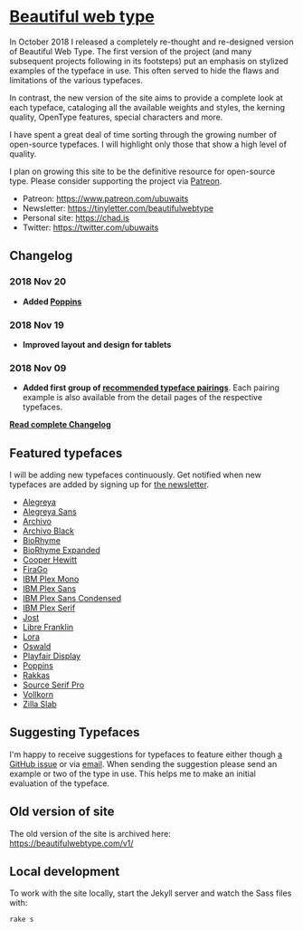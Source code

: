 # [Beautiful web type](https://beautifulwebtype.com)

In October 2018 I released a completely re-thought and re-designed version of Beautiful Web Type. The first version of the project (and many subsequent projects following in its footsteps) put an emphasis on stylized examples of the typeface in use. This often served to hide the flaws and limitations of the various typefaces.

In contrast, the new version of the site aims to provide a complete look at each typeface, cataloging all the available weights and styles, the kerning quality, OpenType features, special characters and more.

I have spent a great deal of time sorting through the growing number of open-source typefaces. I will highlight only those that show a high level of quality.

I plan on growing this site to be the definitive resource for open-source type. Please consider supporting the project via [Patreon](https://www.patreon.com/ubuwaits).

* Patreon: https://www.patreon.com/ubuwaits
* Newsletter: https://tinyletter.com/beautifulwebtype
* Personal site: https://chad.is
* Twitter: https://twitter.com/ubuwaits

## Changelog

### 2018 Nov 20
* **Added [Poppins](https://beautifulwebtype.com/poppins/)**

### 2018 Nov 19
* **Improved layout and design for tablets**

### 2018 Nov 09
* **Added first group of [recommended typeface pairings](https://beautifulwebtype.com/pairings/)**. Each pairing example is also available from the detail pages of the respective typefaces.

**[Read complete Changelog](https://github.com/ubuwaits/beautiful-web-type/blob/gh-pages/CHANGELOG.md)**

## Featured typefaces
I will be adding new typefaces continuously. Get notified when new typefaces are added by signing up for [the newsletter](https://tinyletter.com/beautifulwebtype).

* [Alegreya](https://beautifulwebtype.com/alegreya/)
* [Alegreya Sans](https://beautifulwebtype.com/alegreya-sans/)
* [Archivo](https://beautifulwebtype.com/archivo/)
* [Archivo Black](https://beautifulwebtype.com/archivo-black/)
* [BioRhyme](https://beautifulwebtype.com/biorhyme/)
* [BioRhyme Expanded](https://beautifulwebtype.com/biorhyme-expanded/)
* [Cooper Hewitt](https://beautifulwebtype.com/cooper-hewitt/)
* [FiraGo](https://beautifulwebtype.com/firago/)
* [IBM Plex Mono](https://beautifulwebtype.com/ibm-plex-mono/)
* [IBM Plex Sans](https://beautifulwebtype.com/ibm-plex-sans/)
* [IBM Plex Sans Condensed](https://beautifulwebtype.com/ibm-plex-sans-condensed/)
* [IBM Plex Serif](https://beautifulwebtype.com/ibm-plex-serif/)
* [Jost](https://beautifulwebtype.com/jost/)
* [Libre Franklin](https://beautifulwebtype.com/libre-franklin/)
* [Lora](https://beautifulwebtype.com/lora/)
* [Oswald](https://beautifulwebtype.com/oswald/)
* [Playfair Display](https://beautifulwebtype.com/playfair-display/)
* [Poppins](https://beautifulwebtype.com/poppins/)
* [Rakkas](https://beautifulwebtype.com/rakkas/)
* [Source Serif Pro](https://beautifulwebtype.com/source-serif-pro/)
* [Vollkorn](https://beautifulwebtype.com/vollkorn/)
* [Zilla Slab](https://beautifulwebtype.com/zilla-slab/)

## Suggesting Typefaces

I'm happy to receive suggestions for typefaces to feature either though [a GitHub issue](https://github.com/ubuwaits/beautiful-web-type/issues) or via [email](mailto:ubuwaits@gmail.com). When sending the suggestion please send an example or two of the type in use. This helps me to make an initial evaluation of the typeface.

## Old version of site

The old version of the site is archived here: https://beautifulwebtype.com/v1/

## Local development

To work with the site locally, start the Jekyll server and watch the Sass files with:

    rake s
